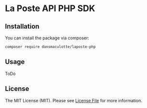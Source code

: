 # La Poste API PHP SDK

## Installation

You can install the package via composer:

``` bash
composer require dansmaculotte/laposte-php
```

## Usage

ToDo

## License

The MIT License (MIT). Please see [License File](LICENSE.md) for more information.
